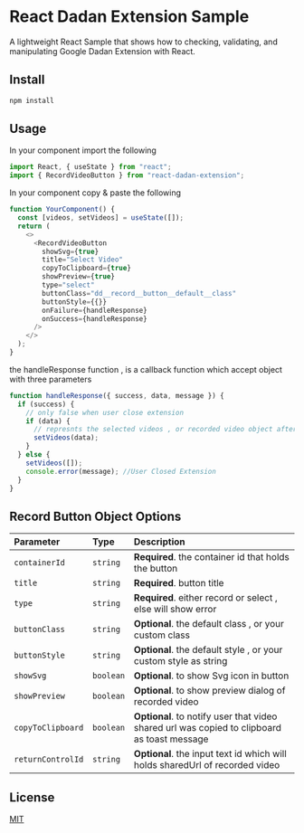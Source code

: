 # React Dadan Extension Sample

A lightweight React Sample that shows how to checking, validating, and manipulating Google Dadan Extension with React.

## Install

```bash
npm install
```

## Usage

In your component import the following

```javascript
import React, { useState } from "react";
import { RecordVideoButton } from "react-dadan-extension";
```

In your component copy & paste the following

```javascript
function YourComponent() {
  const [videos, setVideos] = useState([]);
  return (
    <>
      <RecordVideoButton
        showSvg={true}
        title="Select Video"
        copyToClipboard={true}
        showPreview={true}
        type="select"
        buttonClass="dd__record__button__default__class"
        buttonStyle={{}}
        onFailure={handleResponse}
        onSuccess={handleResponse}
      />
    </>
  );
}
```

the handleResponse function , is a callback function which accept object with three parameters

```javascript
function handleResponse({ success, data, message }) {
  if (success) {
    // only false when user close extension
    if (data) {
      // represnts the selected videos , or recorded video object after stop recording
      setVideos(data);
    }
  } else {
    setVideos([]);
    console.error(message); //User Closed Extension
  }
}
```

## Record Button Object Options

| Parameter         | Type      | Description                                                                                 |
| :---------------- | :-------- | :------------------------------------------------------------------------------------------ |
| `containerId`     | `string`  | **Required**. the container id that holds the button                                        |
| `title`           | `string`  | **Required**. button title                                                                  |
| `type`            | `string`  | **Required**. either record or select , else will show error                                |
| `buttonClass`     | `string`  | **Optional**. the default class , or your custom class                                      |
| `buttonStyle`     | `string`  | **Optional**. the default style , or your custom style as string                            |
| `showSvg`         | `boolean` | **Optional**. to show Svg icon in button                                                    |
| `showPreview`     | `boolean` | **Optional**. to show preview dialog of recorded video                                      |
| `copyToClipboard` | `boolean` | **Optional**. to notify user that video shared url was copied to clipboard as toast message |
| `returnControlId` | `string`  | **Optional**. the input text id which will holds sharedUrl of recorded video                |

## License

[MIT](https://choosealicense.com/licenses/mit/)
